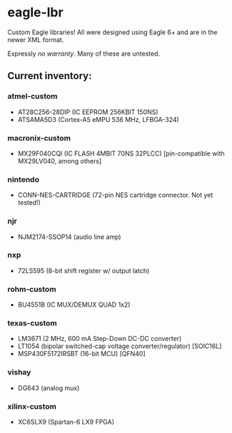 eagle-lbr
=========

Custom Eagle libraries! All were designed using Eagle 6+ and are in the newer XML format.

Expressly *no warranty*. Many of these are untested.

## Current inventory:

### atmel-custom

- AT28C256-28DIP (IC EEPROM 256KBIT 150NS)
- ATSAMA5D3 (Cortex-A5 eMPU 536 MHz, LFBGA-324)

### macronix-custom

- MX29F040CQI (IC FLASH 4MBIT 70NS 32PLCC) [pin-compatible with MX29LV040, among others]

### nintendo

- CONN-NES-CARTRIDGE (72-pin NES cartridge connector. Not yet tested!)

### njr

- NJM2174-SSOP14 (audio line amp)

### nxp

- 72LS595 (8-bit shift register w/ output latch)

### rohm-custom

- BU4551B (IC MUX/DEMUX QUAD 1x2)

### texas-custom

- LM3671 (2 MHz, 600 mA Step-Down DC-DC converter)
- LT1054 (bipolar switched-cap voltage converter/regulator) [SOIC16L]
- MSP430F5172IRSBT (16-bit MCU) [QFN40]

### vishay

- DG643 (analog mux)

### xilinx-custom

- XC6SLX9 (Spartan-6 LX9 FPGA)
